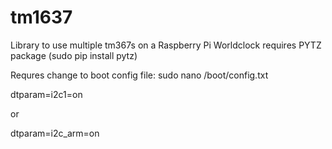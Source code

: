 # tm1637
Library to use multiple tm367s on a Raspberry Pi
Worldclock requires PYTZ package (sudo pip install pytz)

Requres change to boot config file:
sudo nano /boot/config.txt

dtparam=i2c1=on

or

dtparam=i2c_arm=on

